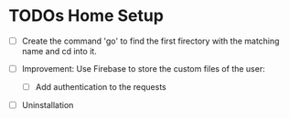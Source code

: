 # TODOs Home Setup

* [ ] Create the command 'go' to find the first firectory with the matching name and cd into it.

* [ ] Improvement: Use Firebase to store the custom files of the user:
  * [ ] Add authentication to the requests

* [ ] Uninstallation